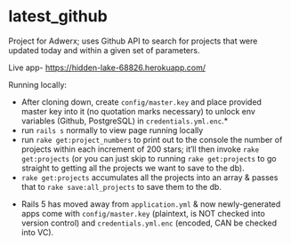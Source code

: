 # latest_github
Project for Adwerx; uses Github API to search for projects that were updated today and within a given set of parameters.

Live app- https://hidden-lake-68826.herokuapp.com/

Running locally:
- After cloning down, create `config/master.key` and place provided master key into it (no quotation marks necessary) to unlock env variables (Github, PostgreSQL) in `credentials.yml.enc`.*
- run `rails s` normally to view page running locally
- run `rake get:project_numbers` to print out to the console the number of projects within each increment of 200 stars; it’ll then invoke `rake get:projects` (or you can just skip to running `rake get:projects` to go straight to getting all the projects we want to save to the db).
- `rake get:projects` accumulates all the projects into an array & passes that to `rake save:all_projects` to save them to the db.


* Rails 5 has moved away from `application.yml` & now newly-generated apps come with `config/master.key` (plaintext, is NOT checked into version control) and `credentials.yml.enc` (encoded, CAN be checked into VC).
